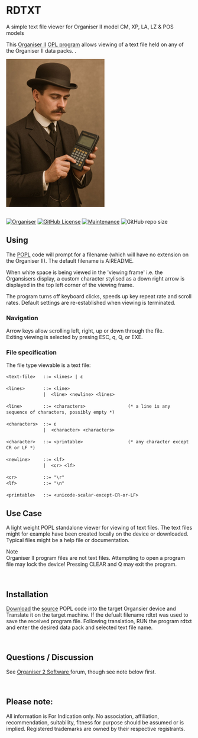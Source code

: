 # RDTXT
A simple text file viewer for Organiser II model CM, XP, LA, LZ & POS models

This <a href="https://en.wikipedia.org/wiki/Psion_Organiser"> Organiser II</a> <a href="https://en.wikipedia.org/wiki/Open_Programming_Language">OPL program</a> allows viewing of a text file held on any of the Organiser II data packs. .  

<div align="center">
  <div style="display: flex; align-items: flex-start;">
    <img src="https://github.com/nofitnessforpurpose/rdtxt/blob/main/images/MAN01.jpg?raw=true" height="400px" alt="NotFitForPurpose Image copyright (c) 20 August 2025 nofitnessforpurpose All Rights Reserved">
  </div>
</div>
<BR>

[![Organiser](https://img.shields.io/badge/gadget-Organiser_II-blueviolet.svg?%3D&style=flat-square)](https://en.wikipedia.org/wiki/Psion_Organiser)
[![GitHub License](https://img.shields.io/github/license/nofitnessforpurpose/rdtxt?style=flat-square)](https://github.com/nofitnessforpurpose/rdtxt/blob/main/LICENSE)
[![Maintenance](https://img.shields.io/badge/maintained%3F-yes-green.svg?style=flat-square)](https://github.com/nofitnessforpurpose/rdtxt/graphs/commit-activity)
![GitHub repo size](https://img.shields.io/github/repo-size/nofitnessforpurpose/rdtxt?style=flat-square)

## Using
The <a href="https://en.wikipedia.org/wiki/Psion_Organiser">POPL</a> code will prompt for a filename (which will have no extension on the Organiser II). The default filename is A:README.  

When white space is being viewed in the 'viewing frame' i.e. the Organsisers display, a custom character stylised as a down right arrow is displayed in the top left corner of the viewing frame.  

The program turns off keyboard clicks, speeds up key repeat rate and scroll rates. Default settings are re-established when viewing is terminated.  

### Navigation
Arrow keys allow scrolling left, right, up or down through the file.  
Exiting viewing is selected by presing ESC, q, Q, or EXE.  

### File specification
The file type viewable is a text file:

 ~~~ 
<text-file>   ::= <lines> | ε

<lines>       ::= <line>
               |  <line> <newline> <lines>

<line>        ::= <characters>                (* a line is any sequence of characters, possibly empty *)

<characters>  ::= ε
               |  <character> <characters>

<character>   ::= <printable>                 (* any character except CR or LF *)

<newline>     ::= <lf>
               |  <cr> <lf>

<cr>          ::= "\r"
<lf>          ::= "\n"

<printable>   ::= <unicode-scalar-except-CR-or-LF>
 ~~~ 


## Use Case
A light weight POPL standalone viewer for viewing of text files. The text files might for example have been created locally on the device or downloaded. Typical files might be a help file or documentation.   

Note  
Organiser II program files are not text files. Attempting to open a program file may lock the device! Pressing CLEAR and Q may exit the program.    

<BR>

## Installation
<a href="https://www.jaapsch.net/psion/connect.htm">Download</a> the <a href="https://github.com/nofitnessforpurpose/rdtxt/tree/main/code">source</a> POPL code into the target Organsier device and Translate it on the target machine. If the defualt filename rdtxt was used to save the received program file. Following translation, RUN the program rdtxt and enter the desired data pack and selected text file name.  

<BR>

## Questions / Discussion
See <a target="_blank" rel="noopener noreferrer" href="https://www.organiser2.com/"> Organiser 2 Software </a> forum, though see note below first.

<BR>

## Please note:  
All information is For Indication only.
No association, affiliation, recommendation, suitability, fitness for purpose should be assumed or is implied.
Registered trademarks are owned by their respective registrants.

